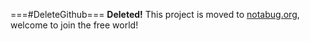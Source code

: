 ===#DeleteGithub===
**Deleted!** This project is moved to [notabug.org](https://notabug.org/example/example), welcome to join the free world!
